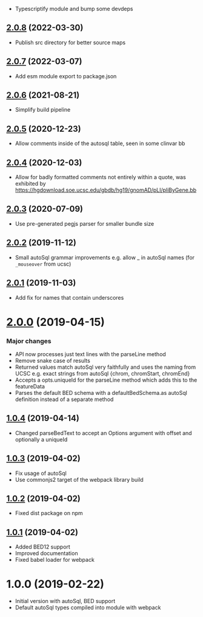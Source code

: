 - Typescriptify module and bump some devdeps

## [2.0.8](https://github.com/GMOD/bed-js/compare/v2.0.7...v2.0.8) (2022-03-30)



- Publish src directory for better source maps

## [2.0.7](https://github.com/GMOD/bed-js/compare/v2.0.6...v2.0.7) (2022-03-07)



- Add esm module export to package.json

## [2.0.6](https://github.com/GMOD/bed-js/compare/v2.0.5...v2.0.6) (2021-08-21)



- Simplify build pipeline

## [2.0.5](https://github.com/GMOD/bed-js/compare/v2.0.4...v2.0.5) (2020-12-23)

- Allow comments inside of the autosql table, seen in some clinvar bb

## [2.0.4](https://github.com/GMOD/bed-js/compare/v2.0.3...v2.0.4) (2020-12-03)

- Allow for badly formatted comments not entirely within a quote, was exhibited by https://hgdownload.soe.ucsc.edu/gbdb/hg19/gnomAD/pLI/pliByGene.bb

## [2.0.3](https://github.com/GMOD/bed-js/compare/v2.0.2...v2.0.3) (2020-07-09)

- Use pre-generated pegjs parser for smaller bundle size

<a name="2.0.2"></a>

## [2.0.2](https://github.com/GMOD/bed-js/compare/v2.0.1...v2.0.2) (2019-11-12)

- Small autoSql grammar improvements e.g. allow \_ in autoSql names (for `_mouseover` from ucsc)

<a name="2.0.1"></a>

## [2.0.1](https://github.com/GMOD/bed-js/compare/v2.0.0...v2.0.1) (2019-11-03)

- Add fix for names that contain underscores

# [2.0.0](https://github.com/GMOD/bed-js/compare/v1.0.4...v2.0.0) (2019-04-15)

### Major changes

- API now processes just text lines with the parseLine method
- Remove snake case of results
- Returned values match autoSql very faithfully and uses the naming from UCSC e.g. exact strings from autoSql {chrom, chromStart, chromEnd}
- Accepts a opts.uniqueId for the parseLine method which adds this to the featureData
- Parses the default BED schema with a defaultBedSchema.as autoSql definition instead of a separate method

## [1.0.4](https://github.com/GMOD/bed-js/compare/v1.0.3...v1.0.4) (2019-04-14)

- Changed parseBedText to accept an Options argument with offset and optionally a uniqueId

## [1.0.3](https://github.com/GMOD/bed-js/compare/v1.0.2...v1.0.3) (2019-04-02)

- Fix usage of autoSql
- Use commonjs2 target of the webpack library build

## [1.0.2](https://github.com/GMOD/bed-js/compare/v1.0.1...v1.0.2) (2019-04-02)

- Fixed dist package on npm

## [1.0.1](https://github.com/GMOD/bed-js/compare/v1.0.0...v1.0.1) (2019-04-02)

- Added BED12 support
- Improved documentation
- Fixed babel loader for webpack

# 1.0.0 (2019-02-22)

- Initial version with autoSql, BED support
- Default autoSql types compiled into module with webpack
